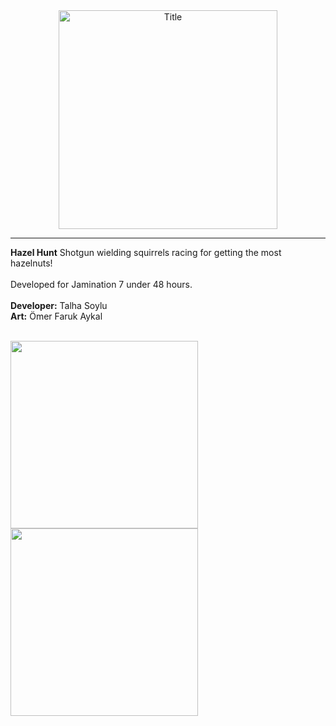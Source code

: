 <div align= "center">
  <a href="https://kodamacana.itch.io/hazel-hunt-demo">
    <img align="center" src="https://img.itch.zone/aW1nLzE2MTE3NTUzLnBuZw==/original/kuGR8q.png" alt="Title" width="350">    
  </a>    
</div> 
 <hr style="border: none;">
 
  <b>Hazel Hunt</b> Shotgun wielding squirrels racing for getting the most hazelnuts!
    <br>
    <br>
    Developed for Jamination 7 under 48 hours. 
    <br>
    <br>
    <b>Developer:</b> Talha Soylu 
    <br>
   <b>Art:</b> Ömer Faruk Aykal 
   <br>
   <br>

<div align= "center">
    <img align="left" src="https://img.itch.zone/aW1hZ2UvMjcwMzUxMC8xNjExNzc4NS5wbmc=/original/6gHOfC.png" width="300">
    <img align="left" src="https://img.itch.zone/aW1hZ2UvMjcwMzUxMC8xNjExNzc4NC5wbmc=/original/FyVhlA.png" width="300">
</div>    

